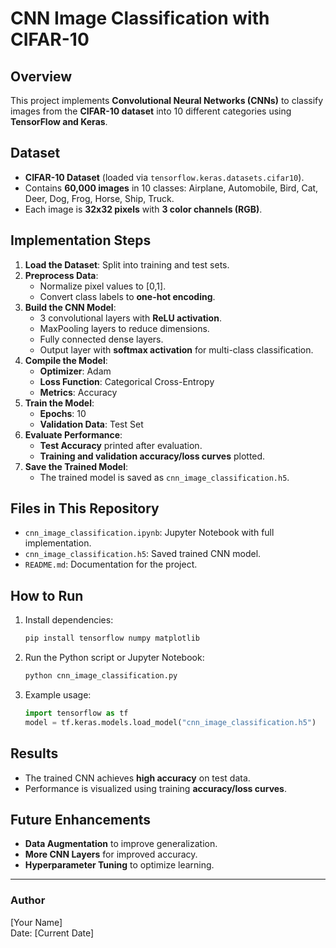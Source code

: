# CNN Image Classification with CIFAR-10

## Overview
This project implements **Convolutional Neural Networks (CNNs)** to classify images from the **CIFAR-10 dataset** into 10 different categories using **TensorFlow and Keras**.

## Dataset
- **CIFAR-10 Dataset** (loaded via `tensorflow.keras.datasets.cifar10`).
- Contains **60,000 images** in 10 classes: Airplane, Automobile, Bird, Cat, Deer, Dog, Frog, Horse, Ship, Truck.
- Each image is **32x32 pixels** with **3 color channels (RGB)**.

## Implementation Steps
1. **Load the Dataset**: Split into training and test sets.
2. **Preprocess Data**:
   - Normalize pixel values to [0,1].
   - Convert class labels to **one-hot encoding**.
3. **Build the CNN Model**:
   - 3 convolutional layers with **ReLU activation**.
   - MaxPooling layers to reduce dimensions.
   - Fully connected dense layers.
   - Output layer with **softmax activation** for multi-class classification.
4. **Compile the Model**:
   - **Optimizer**: Adam
   - **Loss Function**: Categorical Cross-Entropy
   - **Metrics**: Accuracy
5. **Train the Model**:
   - **Epochs**: 10
   - **Validation Data**: Test Set
6. **Evaluate Performance**:
   - **Test Accuracy** printed after evaluation.
   - **Training and validation accuracy/loss curves** plotted.
7. **Save the Trained Model**:
   - The trained model is saved as `cnn_image_classification.h5`.

## Files in This Repository
- `cnn_image_classification.ipynb`: Jupyter Notebook with full implementation.
- `cnn_image_classification.h5`: Saved trained CNN model.
- `README.md`: Documentation for the project.

## How to Run
1. Install dependencies:
   ```sh
   pip install tensorflow numpy matplotlib
   ```
2. Run the Python script or Jupyter Notebook:
   ```sh
   python cnn_image_classification.py
   ```
3. Example usage:
   ```python
   import tensorflow as tf
   model = tf.keras.models.load_model("cnn_image_classification.h5")
   ```

## Results
- The trained CNN achieves **high accuracy** on test data.
- Performance is visualized using training **accuracy/loss curves**.

## Future Enhancements
- **Data Augmentation** to improve generalization.
- **More CNN Layers** for improved accuracy.
- **Hyperparameter Tuning** to optimize learning.

---
### Author
[Your Name]  
Date: [Current Date]

